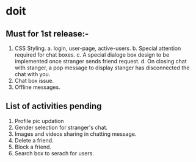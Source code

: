 # doit

Must for 1st release:-
-----------------------
1. CSS Styling.
	a. login, user-page, active-users. 
	b. Special attention required for chat boxes.
	c. A special dialoge box design to be implemented once stranger sends friend request.
	d. On closing chat with stanger, a pop message to display stanger has disconnected the chat with you.
2. Chat box issue.
3. Offline messages.



List of activities pending
--------------------------
1. Profile pic updation
2. Gender selection for stranger's chat.
3. Images and videos sharing in chatting message.
3. Delete a friend.
4. Block a friend.
5. Search box to serach for users.

